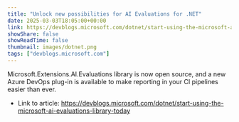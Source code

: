 ```yaml
---
title: "Unlock new possibilities for AI Evaluations for .NET"
date: 2025-03-03T18:05:00+00:00
link: https://devblogs.microsoft.com/dotnet/start-using-the-microsoft-ai-evaluations-library-today
showShare: false
showReadTime: false
thumbnail: images/dotnet.png
tags: ["devblogs.microsoft.com"]
---
```

Microsoft.Extensions.AI.Evaluations library is now open source, and a new Azure DevOps plug-in is available to make reporting in your CI pipelines easier than ever.

- Link to article: https://devblogs.microsoft.com/dotnet/start-using-the-microsoft-ai-evaluations-library-today